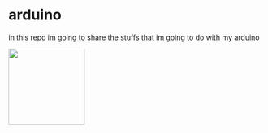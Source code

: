 # arduino
in this repo im going to share the stuffs that im going to do with my arduino

  <img height=150  src="https://media.discordapp.net/attachments/744419261086433282/801821051406516244/VID-20210121-WA0003.gif?width=231&height=412">
